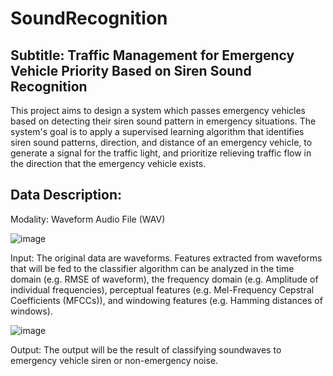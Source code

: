 # SoundRecognition
## Subtitle: Traffic Management for Emergency Vehicle Priority Based on Siren Sound Recognition
This project aims to design a system which passes emergency vehicles based on detecting their siren sound pattern in emergency situations. The system's goal is to apply a supervised learning algorithm that identifies siren sound patterns, direction, and distance of an emergency vehicle, to generate a signal for the traffic light, and prioritize relieving traffic flow in the direction that the emergency vehicle exists.
## Data Description:
Modality: Waveform Audio File (WAV)

![image](https://user-images.githubusercontent.com/73673501/167509481-7d887f9f-37ca-443d-8ae9-96574586af2f.png)

Input: The original data are waveforms. Features extracted from waveforms that will be fed to the classifier algorithm can be analyzed in the time domain (e.g. RMSE of waveform), the frequency domain (e.g. Amplitude of individual frequencies), perceptual features (e.g. Mel-Frequency Cepstral Coefficients (MFCCs)), and windowing features (e.g. Hamming distances of windows). 

![image](https://user-images.githubusercontent.com/73673501/167509510-e628f96b-0544-4eae-8f8f-58f92327b9e5.png)

Output: The output will be the result of classifying soundwaves to emergency vehicle siren or non-emergency noise.
